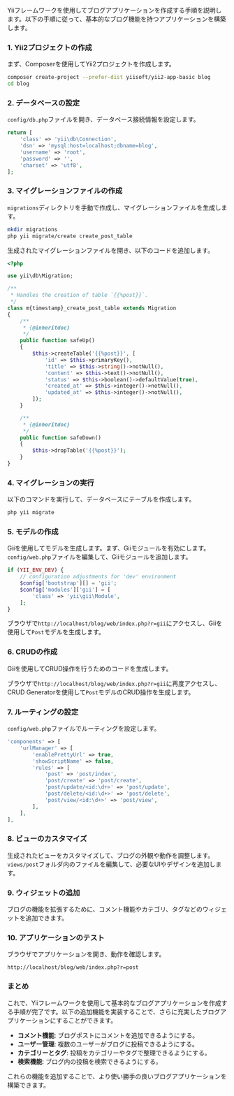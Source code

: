 Yiiフレームワークを使用してブログアプリケーションを作成する手順を説明します。以下の手順に従って、基本的なブログ機能を持つアプリケーションを構築します。

### 1. Yii2プロジェクトの作成

まず、Composerを使用してYii2プロジェクトを作成します。

```bash
composer create-project --prefer-dist yiisoft/yii2-app-basic blog
cd blog
```

### 2. データベースの設定

`config/db.php`ファイルを開き、データベース接続情報を設定します。

```php
return [
    'class' => 'yii\db\Connection',
    'dsn' => 'mysql:host=localhost;dbname=blog',
    'username' => 'root',
    'password' => '',
    'charset' => 'utf8',
];
```

### 3. マイグレーションファイルの作成

`migrations`ディレクトリを手動で作成し、マイグレーションファイルを生成します。

```bash
mkdir migrations
php yii migrate/create create_post_table
```

生成されたマイグレーションファイルを開き、以下のコードを追加します。

```php
<?php

use yii\db\Migration;

/**
 * Handles the creation of table `{{%post}}`.
 */
class m{timestamp}_create_post_table extends Migration
{
    /**
     * {@inheritdoc}
     */
    public function safeUp()
    {
        $this->createTable('{{%post}}', [
            'id' => $this->primaryKey(),
            'title' => $this->string()->notNull(),
            'content' => $this->text()->notNull(),
            'status' => $this->boolean()->defaultValue(true),
            'created_at' => $this->integer()->notNull(),
            'updated_at' => $this->integer()->notNull(),
        ]);
    }

    /**
     * {@inheritdoc}
     */
    public function safeDown()
    {
        $this->dropTable('{{%post}}');
    }
}
```

### 4. マイグレーションの実行

以下のコマンドを実行して、データベースにテーブルを作成します。

```bash
php yii migrate
```

### 5. モデルの作成

Giiを使用してモデルを生成します。まず、Giiモジュールを有効にします。`config/web.php`ファイルを編集して、Giiモジュールを追加します。

```php
if (YII_ENV_DEV) {
    // configuration adjustments for 'dev' environment
    $config['bootstrap'][] = 'gii';
    $config['modules']['gii'] = [
        'class' => 'yii\gii\Module',
    ];
}
```

ブラウザで`http://localhost/blog/web/index.php?r=gii`にアクセスし、Giiを使用して`Post`モデルを生成します。

### 6. CRUDの作成

Giiを使用してCRUD操作を行うためのコードを生成します。

ブラウザで`http://localhost/blog/web/index.php?r=gii`に再度アクセスし、CRUD Generatorを使用して`Post`モデルのCRUD操作を生成します。

### 7. ルーティングの設定

`config/web.php`ファイルでルーティングを設定します。

```php
'components' => [
    'urlManager' => [
        'enablePrettyUrl' => true,
        'showScriptName' => false,
        'rules' => [
            'post' => 'post/index',
            'post/create' => 'post/create',
            'post/update/<id:\d+>' => 'post/update',
            'post/delete/<id:\d+>' => 'post/delete',
            'post/view/<id:\d+>' => 'post/view',
        ],
    ],
],
```

### 8. ビューのカスタマイズ

生成されたビューをカスタマイズして、ブログの外観や動作を調整します。`views/post`フォルダ内のファイルを編集して、必要なUIやデザインを追加します。

### 9. ウィジェットの追加

ブログの機能を拡張するために、コメント機能やカテゴリ、タグなどのウィジェットを追加できます。

### 10. アプリケーションのテスト

ブラウザでアプリケーションを開き、動作を確認します。

```
http://localhost/blog/web/index.php?r=post
```

### まとめ

これで、Yiiフレームワークを使用して基本的なブログアプリケーションを作成する手順が完了です。以下の追加機能を実装することで、さらに充実したブログアプリケーションにすることができます。

- **コメント機能**: ブログポストにコメントを追加できるようにする。
- **ユーザー管理**: 複数のユーザーがブログに投稿できるようにする。
- **カテゴリーとタグ**: 投稿をカテゴリーやタグで整理できるようにする。
- **検索機能**: ブログ内の投稿を検索できるようにする。

これらの機能を追加することで、より使い勝手の良いブログアプリケーションを構築できます。